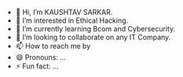 - 👋 Hi, I’m KAUSHTAV SARKAR.
- 👀 I’m interested in Ethical Hacking.
- 🌱 I’m currently learning Bcom and Cybersecurity.
- 💞️ I’m looking to collaborate on any IT Company.
- 📫 How to reach me by 
- 😄 Pronouns: ...
- ⚡ Fun fact: ...

<!---
KAUSHTAV69/KAUSHTAV69 is a ✨ special ✨ repository because its `README.md` (this file) appears on your GitHub profile.
You can click the Preview link to take a look at your changes.
--->
